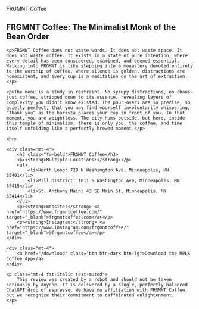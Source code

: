 FRGMNT Coffee
<article class="blog-post">
    <h1 class="fw-bold">FRGMNT Coffee: The Minimalist Monk of the Bean Order</h1>

    <p>FRGMNT Coffee does not waste words. It does not waste space. It does not waste coffee. It exists in a state of pure intention, where every detail has been considered, examined, and deemed essential. Walking into FRGMNT is like stepping into a monastery devoted entirely to the worship of coffee, where silence is golden, distractions are nonexistent, and every cup is a meditation on the art of extraction.</p>

    <p>The menu is a study in restraint. No syrupy distractions, no chaos—just coffee, stripped down to its essence, revealing layers of complexity you didn’t know existed. The pour-overs are so precise, so quietly perfect, that you may find yourself involuntarily whispering, “Thank you” as the barista places your cup in front of you. In that moment, you are weightless. The city hums outside, but here, inside this temple of minimalism, there is only you, the coffee, and time itself unfolding like a perfectly brewed moment.</p>

    <hr>

    <div class="mt-4">
        <h3 class="fw-bold">FRGMNT Coffee</h3>
        <p><strong>Multiple Locations:</strong></p>
        <ul>
            <li>North Loop: 729 N Washington Ave, Minneapolis, MN 55401</li>
            <li>Mill District: 1011 S Washington Ave, Minneapolis, MN 55415</li>
            <li>St. Anthony Main: 43 SE Main St, Minneapolis, MN 55414</li>
        </ul>
        <p><strong>Website:</strong> <a href="https://www.frgmntcoffee.com/" target="_blank">frgmntcoffee.com</a></p>
        <p><strong>Instagram:</strong> <a href="https://www.instagram.com/frgmntcoffee/" target="_blank">@frgmntcoffee</a></p>
    </div>

    <div class="mt-4">
        <a href="/download" class="btn btn-dark btn-lg">Download the MPLS Coffee App</a>
    </div>

    <p class="mt-4 fst-italic text-muted">
        This review was created by a robot and should not be taken seriously by anyone. It is delivered by a single, perfectly balanced ChatGPT drop of espresso. We have no affiliation with FRGMNT Coffee, but we recognize their commitment to caffeinated enlightenment.
    </p>
</article>

